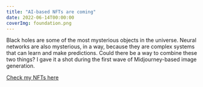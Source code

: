 ```yaml
---
title: "AI-based NFTs are coming"
date: 2022-06-14T00:00:00
coverImg: foundation.png
---
```


Black holes are some of the most mysterious objects in the universe. Neural networks are also mysterious, in a way, because they are complex systems that can learn and make predictions. Could there be a way to combine these two things? I gave it a shot during the first wave of Midjourney-based image generation.

<!--more-->


[Check my NFTs here](https://foundation.app/@milanjanosov)
